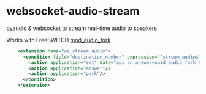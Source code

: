 # websocket-audio-stream
pyaudio &amp; websocket to stream real-time audio to speakers

Works with FreeSWITCH [mod_audio_fork](https://github.com/drachtio/drachtio-freeswitch-modules/blob/main/modules/mod_audio_fork/README.md)

```xml
    <extension name="ws_stream_audio">
      <condition field="destination_number" expression="^stream_audio$">
        <action application="set" data="api_on_answer=uuid_audio_fork ${uuid} start http://localhost:2700 mono 8k 'my custom payload'"/>
        <action application="answer"/>
        <action application="park"/>
      </condition>
    </extension>
```
